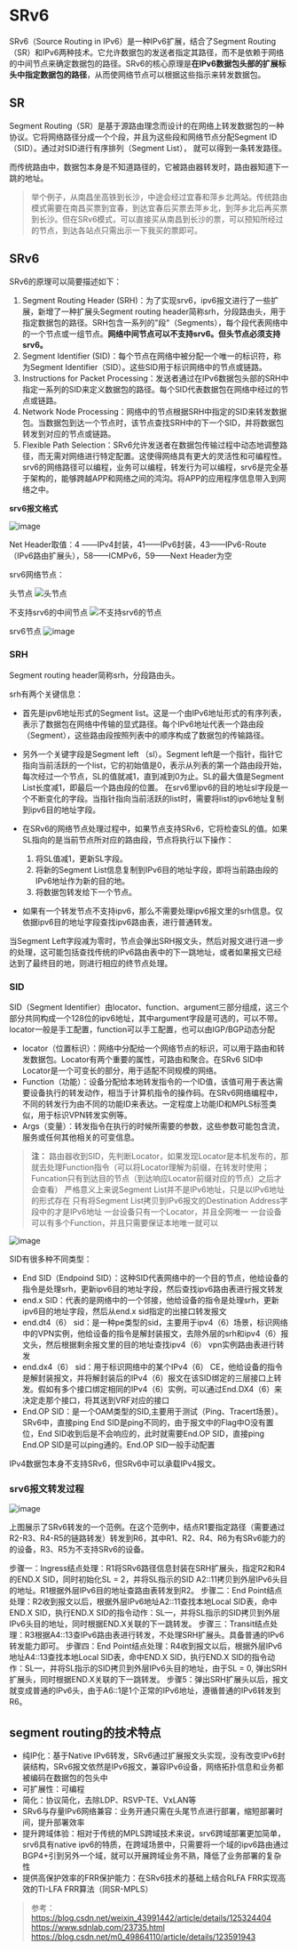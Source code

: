 # SRv6
SRv6（Source Routing in IPv6）是一种IPv6扩展，结合了Segment Routing（SR）和IPv6两种技术。它允许数据包的发送者指定其路径，而不是依赖于网络的中间节点来确定数据包的路径。SRv6的核心原理是**在IPv6数据包头部的扩展标头中指定数据包的路径**，从而使网络节点可以根据这些指示来转发数据包。

## SR
Segment Routing（SR）是基于源路由理念而设计的在网络上转发数据包的一种协议。它将网络路径分成一个个段，并且为这些段和网络节点分配Segment ID（SID）。通过对SID进行有序排列（Segment List）， 就可以得到一条转发路径。

而传统路由中，数据包本身是不知道路径的，它被路由器转发时，路由器知道下一跳的地址。

> 举个例子，从南昌坐高铁到长沙，中途会经过宜春和萍乡北两站。传统路由模式需要在南昌买票到宜春，到达宜春后买票去萍乡北，到萍乡北后再买票到长沙。但在SRv6模式，可以直接买从南昌到长沙的票，可以预知所经过的节点，到达各站点只需出示一下我买的票即可。

## SRv6
SRv6的原理可以简要描述如下：
1. Segment Routing Header (SRH)：为了实现srv6，ipv6报文进行了一些扩展，新增了一种扩展头Segment routing header简称srh，分段路由头，用于指定数据包的路径。SRH包含一系列的"段"（Segments），每个段代表网络中的一个节点或一组节点。**网络中间节点可以不支持srv6。但头节点必须支持srv6。**
2. Segment Identifier (SID)：每个节点在网络中被分配一个唯一的标识符，称为Segment Identifier（SID）。这些SID用于标识网络中的节点或链路。
3. Instructions for Packet Processing：发送者通过在IPv6数据包头部的SRH中指定一系列的SID来定义数据包的路径。每个SID代表数据包在网络中经过的节点或链路。
4. Network Node Processing：网络中的节点根据SRH中指定的SID来转发数据包。当数据包到达一个节点时，该节点查找SRH中的下一个SID，并将数据包转发到对应的节点或链路。
5. Flexible Path Selection：SRv6允许发送者在数据包传输过程中动态地调整路径，而无需对网络进行特定配置。这使得网络具有更大的灵活性和可编程性。srv6的网络路径可以编程，业务可以编程，转发行为可以编程，srv6是完全基于架构的，能够跨越APP和网络之间的鸿沟。将APP的应用程序信息带入到网络之中。

**srv6报文格式**

![image](https://github.com/Cookie-ch/note/assets/79464052/91d7e3db-6086-4f04-96d4-1adfc2d63f87)

Net Header取值：4 ——IPv4封装，41——IPv6封装，43——IPv6-Route（IPv6路由扩展头），58——ICMPv6，59——Next Header为空

srv6网络节点：

头节点
![头节点](https://github.com/Cookie-ch/note/assets/79464052/d1618f3e-bc96-4322-a2be-8f882b70b21f)

不支持srv6的中间节点 
![不支持srv6的节点](https://github.com/Cookie-ch/note/assets/79464052/859c8a10-a91e-4d22-83a9-0bb580e11b44)

srv6节点
![image](https://github.com/Cookie-ch/note/assets/79464052/8f13ae82-5aab-459e-8360-d1cdaad00b56)

### SRH
Segment routing header简称srh，分段路由头。

srh有两个关键信息：
* 首先是ipv6地址形式的Segment list。这是一个由IPv6地址形式的有序列表，表示了数据包在网络中传输的显式路径。每个IPv6地址代表一个路由段（Segment），这些路由段按照列表中的顺序构成了数据包的传输路径。
* 另外一个关键字段是Segment left （sl）。Segment left是一个指针，指针它指向当前活跃的一个list，它的初始值是0，表示从列表的第一个路由段开始，每次经过一个节点，SL的值就减1，直到减到0为止。SL的最大值是Segment List长度减1，即最后一个路由段的位置。
在srv6里ipv6的目的地址sl字段是一个不断变化的字段。当指针指向当前活跃的list时，需要将list的ipv6地址复制到ipv6目的地址字段。

* 在SRv6的网络节点处理过程中，如果节点支持SRv6，它将检查SL的值。如果SL指向的是当前节点所对应的路由段，节点将执行以下操作：
  1. 将SL值减1，更新SL字段。
  2. 将新的Segment List信息复制到IPv6目的地址字段，即将当前路由段的IPv6地址作为新的目的地。
  3. 将数据包转发给下一个节点。
* 如果有一个转发节点不支持ipv6，那么不需要处理ipv6报文里的srh信息。仅依据ipv6目的地址字段查找ipv6路由表，进行普通转发。

当Segment Left字段减为零时，节点会弹出SRH报文头，然后对报文进行进一步的处理，这可能包括查找传统的IPv6路由表中的下一跳地址，或者如果报文已经达到了最终目的地，则进行相应的终节点处理。

### SID
SID（Segment Identifier）由locator、function、argument三部分组成，这三个部分共同构成一个128位的ipv6地址，其中argument字段是可选的，可以不带。locator一般是手工配置，function可以手工配置，也可以由IGP/BGP动态分配

* locator（位置标识）：网络中分配给一个网络节点的标识，可以用于路由和转发数据包。Locator有两个重要的属性，可路由和聚合。在SRv6 SID中Locator是一个可变长的部分，用于适配不同规模的网络。
* Function（功能）：设备分配给本地转发指令的一个ID值，该值可用于表达需要设备执行的转发动作，相当于计算机指令的操作码。在SRv6网络编程中，不同的转发行为由不同的功能ID来表达。一定程度上功能ID和MPLS标签类似，用于标识VPN转发实例等。
* Args（变量）：转发指令在执行的时候所需要的参数，这些参数可能包含流，服务或任何其他相关的可变信息。

> **注：**
>  路由器收到SID，先判断Locator，如果发现Locator是本机发布的，那就去处理Function指令（可以将Locator理解为前缀，在转发时使用；Funcation只有到达目的节点（到达响应Locator前缀对应的节点）之后才会查看）
> 严格意义上来说Segment List并不是IPv6地址，只是以IPv6地址的形式存在
> 只有将Segment List拷贝到IPv6报文的Destination Address字段中的才是IPv6地址
> 一台设备只有一个Locator，并且全网唯一
> 一台设备可以有多个Function，并且只需要保证本地唯一就可以


![image](https://github.com/Cookie-ch/note/assets/79464052/dbbefcc6-007d-4d28-9a12-25e6f6b75d5a)

SID有很多种不同类型：

* End SID（Endpoind SID）：这种SID代表网络中的一个目的节点，他给设备的指令是处理srh，更新ipv6目的地址字段，然后查找ipv6路由表进行报文转发
* end.x SID：代表的是网络中的一个邻接，他给设备的指令是处理srh，更新ipv6目的地址字段，然后从end.x sid指定的出接口转发报文
* end.dt4（6） sid：是一种pe类型的sid，主要用于ipv4（6）场景，标识网络中的VPN实例，他给设备的指令是解封装报文，去除外层的srh和ipv4（6）报文头，然后根据剩余报文里的目的地址查找ipv4（6） vpn实例路由表进行转发
* end.dx4（6） sid：用于标识网络中的某个IPv4（6） CE，他给设备的指令是解封装报文，并将解封装后的IPv4（6）报文在该SID绑定的三层接口上转发。假如有多个接口绑定相同的IPv4（6）实例，可以通过End.DX4（6）来决定走那个接口，将其送到VRF对应的接口
* End.OP SID：是一个OAM类型的SID,主要用于测试（Ping、Tracert场景）。SRv6中，直接ping End SID是ping不同的，由于报文中的Flag中O没有置位，End SID收到后是不会响应的，此时就需要End.OP SID，直接ping End.OP SID是可以ping通的。End.OP SID一般手动配置

IPv4数据包本身不支持SRv6，但SRv6中可以承载IPv4报文。

### srv6报文转发过程
![image](https://github.com/Cookie-ch/note/assets/79464052/ec669dbc-a52b-43f1-a3f4-6850d8a6b720)

上图展示了SRv6转发的一个范例。在这个范例中，结点R1要指定路径（需要通过R2-R3、R4-R5的链路转发）转发到R6，其中R1、R2、R4、R6为有SRv6能力的的设备，R3、R5为不支持SRv6的设备。

步骤一：Ingress结点处理：R1将SRv6路径信息封装在SRH扩展头，指定R2和R4的END.X SID，同时初始化SL = 2，并将SL指示的SID A2::11拷贝到外层IPv6头目的地址。R1根据外层IPv6目的地址查路由表转发到R2。
步骤二：End Point结点处理：R2收到报文以后，根据外层IPv6地址A2::11查找本地Local SID表，命中END.X SID，执行END.X SID的指令动作：SL—，并将SL指示的SID拷贝到外层IPv6头目的地址，同时根据END.X关联的下一跳转发。
步骤三：Transit结点处理：R3根据A4::13查IPv6路由表进行转发，不处理SRH扩展头。具备普通的IPv6转发能力即可。
步骤四：End Point结点处理：R4收到报文以后，根据外层IPv6地址A4::13查找本地Local SID表，命中END.X SID，执行END.X SID的指令动作：SL—，并将SL指示的SID拷贝到外层IPv6头目的地址，由于SL = 0, 弹出SRH扩展头，同时根据END.X关联的下一跳转发。
步骤5：弹出SRH扩展头以后，报文就变成普通的IPv6头，由于A6::1是1个正常的IPv6地址，遵循普通的IPv6转发到R6。

## segment routing的技术特点
* 纯IP化：基于Native IPv6转发，SRv6通过扩展报文头实现，没有改变IPv6封装结构，SRv6报文依然是IPv6报文，兼容IPv6设备，网络拓扑信息和业务都被编码在数据包的包头中
* 可扩展性：可编程
* 简化：协议简化，去除LDP、RSVP-TE、VxLAN等
* SRv6与存量IPv6网络兼容：业务开通只需在头尾节点进行部署，缩短部署时间，提升部署效率
* 提升跨域体验：相对于传统的MPLS跨域技术来说，srv6跨域部署更加简单，srv6具有native ipv6的特质，在跨域场景中，只需要将一个域的ipv6路由通过BGP4+引到另外一个域，就可以开展跨域业务不熟，降低了业务部署的复杂性
* 提供高保护效率的FRR保护能力：在SRv6技术的基础上结合RLFA FRR实现高效的TI-LFA FRR算法（同SR-MPLS）

> 参考：
> <https://blog.csdn.net/weixin_43991442/article/details/125324404>
> <https://www.sdnlab.com/23735.html>
> <https://blog.csdn.net/m0_49864110/article/details/123591943>
